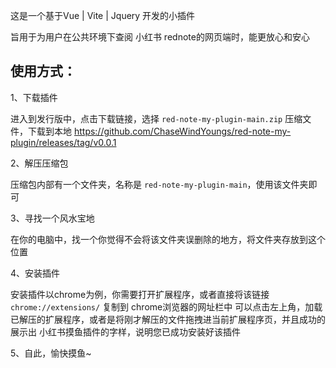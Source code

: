这是一个基于Vue | Vite | Jquery 开发的小插件

旨用于为用户在公共环境下查阅 小红书 rednote的网页端时，能更放心和安心

## 使用方式：

1、下载插件
  
  进入到发行版中，点击下载链接，选择 `red-note-my-plugin-main.zip` 压缩文件，下载到本地
  https://github.com/ChaseWindYoungs/red-note-my-plugin/releases/tag/v0.0.1

2、解压压缩包

  压缩包内部有一个文件夹，名称是 `red-note-my-plugin-main`，使用该文件夹即可

3、寻找一个风水宝地

  在你的电脑中，找一个你觉得不会将该文件夹误删除的地方，将文件夹存放到这个位置

4、安装插件
  
  安装插件以chrome为例，你需要打开扩展程序，或者直接将该链接 `chrome://extensions/` 复制到 chrome浏览器的网址栏中
  可以点击左上角，加载已解压的扩展程序，或者是将刚才解压的文件拖拽进当前扩展程序页，并且成功的展示出 小红书摸鱼插件的字样，说明您已成功安装好该插件

5、自此，愉快摸鱼~
